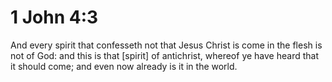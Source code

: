 # 1 John 4:3

And every spirit that confesseth not that Jesus Christ is come in the flesh is not of God: and this is that [spirit] of antichrist, whereof ye have heard that it should come; and even now already is it in the world.